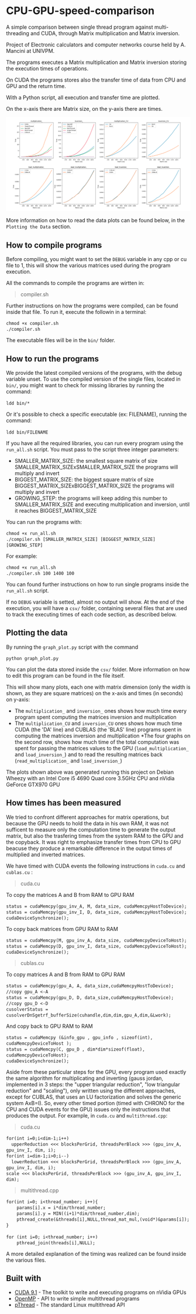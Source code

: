 # CPU-GPU-speed-comparison
A simple comparison between single thread program against multi-threading and CUDA, through Matrix multiplication and Matrix inversion.

Project of Electronic calculators and computer networks course held by A. Mancini at UNIVPM.

The programs executes a Matrix multiplication and Matrix inversion storing the execution times of operations.

On CUDA the programs stores also the transfer time of data from CPU and GPU and the return time.

With a Python script, all execution and transfer time are plotted.

On the x-axis there are Matrix size, on the y-axis there are times.

![Plotted data](curves.png?raw=true "Plots")

More information on how to read the data plots can be found below, in the `Plotting the Data` section.

## How to compile programs

Before compiling, you might want to set the `DEBUG` variable in any cpp or cu file to 1, this will show the various matrices used during the program execution.

All the commands to compile the programs are wirtten in:

>compiler.sh

Further instructions on how the programs were compiled, can be found inside that file. To run it, execute the followin in a terminal:

```
chmod +x compiler.sh
./compiler.sh
```
The executable files will be in the `bin/` folder.

## How to run the programs

We provide the latest compiled versions of the programs, with the debug variable unset.
To use the compiled version of the single files, located in `bin/`, you might want to check for missing libraries by running the command:

`ldd bin/*`

Or it's possible to check a specific executable (ex: FILENAME), running the command:

`ldd bin/FILENAME`

If you have all the required libraries, you can run every program using the `run_all.sh` script. You must pass to the script three integer parameters: 
* SMALLER_MATRIX_SIZE: the smallest square matrix of size SMALLER_MATRIX_SIZExSMALLER_MATRIX_SIZE the programs will multiply and invert
* BIGGEST_MATRIX_SIZE: the biggest square matrix of size BIGGEST_MATRIX_SIZExBIGGEST_MATRIX_SIZE the programs will multiply and invert
* GROWING_STEP: the programs will keep adding this number to SMALLER_MATRIX_SIZE and executing multiplication and inversion, until it reaches BIGGEST_MATRIX_SIZE

You can run the programs with:

```
chmod +x run_all.sh
./compiler.sh [SMALLER_MATRIX_SIZE] [BIGGEST_MATRIX_SIZE] [GROWING_STEP]
```

For example:

```
chmod +x run_all.sh
./compiler.sh 100 1400 100
```


You can found further instructions on how to run single programs inside the `run_all.sh` script.

If no `DEBUG` variable is setted, almost no output will show. At the end of the execution, you will have a `csv/` folder, containing several files that are used to track the executing times of each code section, as described below. 

## Plotting the data

By running the `graph_plot.py` script with the command

```
python graph_plot.py
```

You can plot the data stored inside the `csv/` folder. More information on how to edit this program can be found in the file itself.

This will show many plots, each one with matrix dimension (only the width is shown, as they are square matrices) on the x-axis and times (in seconds) on y-axis:

* The `multiplication_` and `inversion_` ones shows how much time every program spent computing the matrices inversion and multiplication
* The `multiplication_CU` and `inversion_CU` ones shows how much time CUDA (the 'DA' line) and CUBLAS (the 'BLAS' line) programs spent in computing the matrices inversion and multiplication
*The four graphs on the second row, shows how much time of the total computation was spent for passing the matrices values to the GPU (`load_multiplication_` and `load_inversion_`) and to read the resulting matrices back (`read_multiplication_` and `load_inversion_`)

The plots shown above was generated running this project on Debian Wheezy with an Intel Core i5 4690 Quad core 3.5GHz CPU and nVidia GeForce GTX970 GPU

## How times has been measured

We tried to confront different approaches for matrix operations, but because the GPU needs to hold the data in his own RAM, it was not sufficent to measure only the computation time to generate the output matrix, but also the trasfering times from the system RAM to the GPU and the copyback. It was right to emphasize transfer times from CPU to GPU beacuse they produce a remarkable difference in the output times of multiplied and inverted matrices.

We have timed with CUDA events the following instructions in `cuda.cu` and `cublas.cu` :


>cuda.cu


To copy the matrices A and B from RAM to GPU RAM

```
status = cudaMemcpy(gpu_inv_A, M, data_size, cudaMemcpyHostToDevice);
status = cudaMemcpy(gpu_inv_I, D, data_size, cudaMemcpyHostToDevice);
cudaDeviceSynchronize();
```

To copy back matrices from GPU RAM to RAM 

```
status = cudaMemcpy(M, gpu_inv_A, data_size, cudaMemcpyDeviceToHost);
status = cudaMemcpy(D, gpu_inv_I, data_size, cudaMemcpyDeviceToHost);
cudaDeviceSynchronize();
```



>cublas.cu



To copy matrices A and B from RAM to GPU RAM

```
status = cudaMemcpy(gpu_A, A, data_size,cudaMemcpyHostToDevice); //copy gpu_A <-A
status = cudaMemcpy(gpu_D, D, data_size,cudaMemcpyHostToDevice); //copy gpu_D <-D
cusolverStatus = cusolverDnSgetrf_bufferSize(cuhandle,dim,dim,gpu_A,dim,&Lwork);
```

And copy back to GPU RAM to RAM

```
status = cudaMemcpy (&info_gpu , gpu_info , sizeof(int), cudaMemcpyDeviceToHost );  
status = cudaMemcpy(C, gpu_D , dim*dim*sizeof(float), cudaMemcpyDeviceToHost);
cudaDeviceSynchronize();
```
Aside from these particular steps for the GPU, every program used exactly the same algorithm for multiplicating and inverting (gauss jordan, implemented in 3 steps: the "upper triangular reduction", "low triangular reduction" and "scaling"), only written using the different approaches, except for CUBLAS, that uses an LU factorization and solves the generic system AxB=I). 
So, every other timed portion (timed with CHRONO for the CPU and CUDA events for the GPU) issues only the instructions that produces the output. For example, in `cuda.cu` and `multithread.cpp`:

>cuda.cu

```
for(int i=0;i<dim-1;i++)
  upperReduction <<< blocksPerGrid, threadsPerBlock >>> (gpu_inv_A, gpu_inv_I, dim, i);
for(int i=dim-1;i>0;i--)
  lowerReduction <<< blocksPerGrid, threadsPerBlock >>> (gpu_inv_A, gpu_inv_I, dim, i);
scale <<< blocksPerGrid, threadsPerBlock >>> (gpu_inv_A, gpu_inv_I, dim);
```

>multithread.cpp

```
for(int i=0; i<thread_number; i++){
	params[i].x = i*dim/thread_number;
	params[i].y = MIN((i+1)*dim/thread_number,dim);
	pthread_create(&threads[i],NULL,thread_mat_mul,(void*)&params[i]);
}

for (int i=0; i<thread_number; i++)
	pthread_join(threads[i],NULL);
```
A more detailed explanation of the timing was realized can be found inside the various files.

## Built with
* [CUDA 9.1](https://developer.nvidia.com/cuda-toolkit) - The toolkit to write and executing programs on nVidia GPUs
* [OpenMP](https://www.openmp.org/) - API to write simple multithread programs
* [pThread](http://man7.org/linux/man-pages/man7/pthreads.7.html) - The standard Linux multithread API




